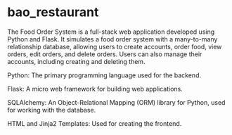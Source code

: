 # bao_restaurant
The Food Order System is a full-stack web application developed using Python and Flask. It simulates a food order system with a many-to-many relationship database, allowing users to create accounts, order food, view orders, edit orders, and delete orders. Users can also manage their accounts, including creating and deleting them.

Python: The primary programming language used for the backend.<p>
Flask: A micro web framework for building web applications.<p>
SQLAlchemy: An Object-Relational Mapping (ORM) library for Python, used for working with the database.<p>
HTML and Jinja2 Templates: Used for creating the frontend.<p>


